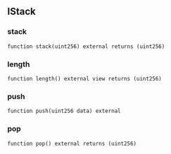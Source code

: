## IStack

### stack

```solidity
function stack(uint256) external returns (uint256)
```

### length

```solidity
function length() external view returns (uint256)
```

### push

```solidity
function push(uint256 data) external
```

### pop

```solidity
function pop() external returns (uint256)
```

